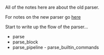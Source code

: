 
All of the notes here are about the old parser.

For notes on the new parser go [here](./new-nu-parser)

Start to write up the flow of the parser...

* parse
* parse_block
* parse_pipeline
      - parse_builtin_commands
